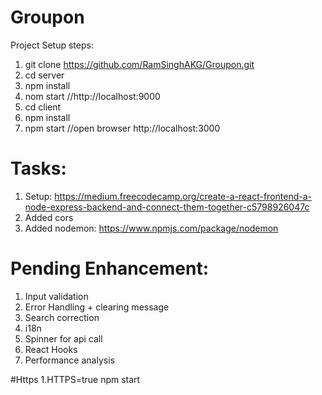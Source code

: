 # Groupon
Project Setup steps:
1) git clone https://github.com/RamSinghAKG/Groupon.git
2) cd server
3) npm install
4) nom start   //http://localhost:9000 
5) cd client
6) npm install
7) npm start //open browser http://localhost:3000


# Tasks:
1) Setup: https://medium.freecodecamp.org/create-a-react-frontend-a-node-express-backend-and-connect-them-together-c5798926047c
2) Added cors
3) Added nodemon: https://www.npmjs.com/package/nodemon


# Pending Enhancement:
1) Input validation
2) Error Handling +  clearing message
3) Search correction
4) i18n 
5) Spinner for api call
6) React Hooks
7) Performance analysis

#Https
1.HTTPS=true npm start


